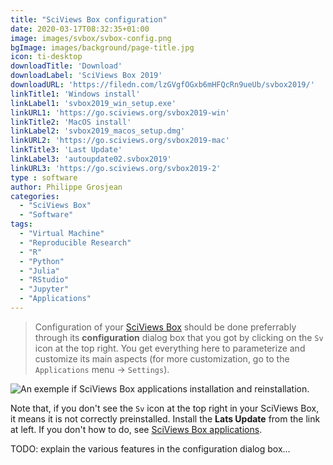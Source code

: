 ```yaml
---
title: "SciViews Box configuration"
date: 2020-03-17T08:32:35+01:00
image: images/svbox/svbox-config.png
bgImage: images/background/page-title.jpg
icon: ti-desktop
downloadTitle: 'Download'
downloadLabel: 'SciViews Box 2019'
downloadURL: 'https://filedn.com/lzGVgfOGxb6mHFQcRn9ueUb/svbox2019/'
linkTitle1: 'Windows install'
linkLabel1: 'svbox2019_win_setup.exe'
linkURL1: 'https://go.sciviews.org/svbox2019-win'
linkTitle2: 'MacOS install'
linkLabel2: 'svbox2019_macos_setup.dmg'
linkURL2: 'https://go.sciviews.org/svbox2019-mac'
linkTitle3: 'Last Update'
linkLabel3: 'autoupdate02.svbox2019'
linkURL3: 'https://go.sciviews.org/svbox2019-2'
type : software
author: Philippe Grosjean
categories: 
  - "SciViews Box"
  - "Software"
tags:
  - "Virtual Machine"
  - "Reproducible Research"
  - "R"
  - "Python"
  - "Julia"
  - "RStudio"
  - "Jupyter"
  - "Applications"
---
```


> Configuration of your [SciViews Box](https://www.sciviews.org/software/svbox/) should be done preferrably through its **configuration** dialog box that you got by clicking on the `Sv` icon at the top right. You get everything here to parameterize and customize its main aspects (for more customization, go to the `Applications` menu -> `Settings`).

![An exemple if SciViews Box applications installation and reinstallation.](../../images/svbox/svbox-sv-icon.png)

Note that, if you don't see the `Sv` icon at the top right in your SciViews Box, it means it is not correctly preinstalled. Install the **Lats Update** from the link at left. If you don't how to do, see [SciViews Box applications](../apps).

TODO: explain the various features in the configuration dialog box...
